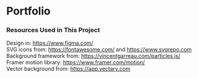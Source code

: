 # Portfolio

### Resources Used in This Project

Design in: https://www.figma.com/ <br />
SVG icons from: https://fontawesome.com/ and https://www.svgrepo.com  <br />
Background framework from: https://vincentgarreau.com/particles.js/ <br />
Framer motion library: https://www.framer.com/motion/ <br />
Vector background from: https://app.vectary.com <br />
